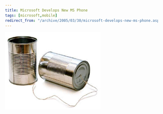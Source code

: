 ```yaml
---
title: Microsoft Develops New MS Phone
tags: [microsoft,mobile]
redirect_from: "/archive/2005/03/30/microsoft-develops-new-ms-phone.aspx/"
---
```


![Phone](/assets/images/MsPhone.jpg)

